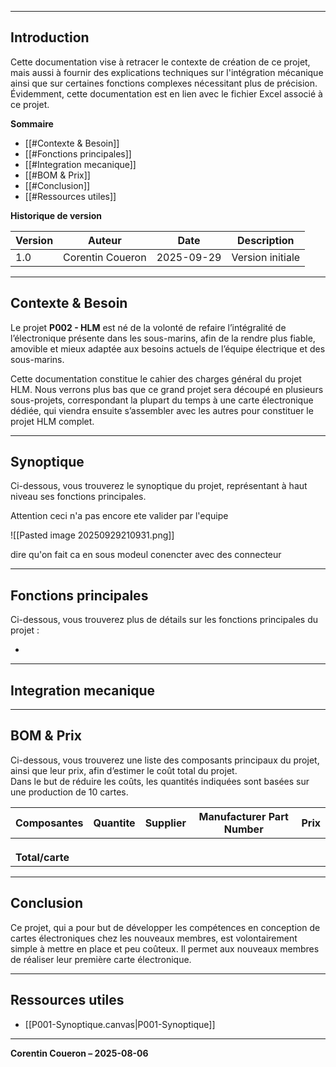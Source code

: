 
---
## Introduction

Cette documentation vise à retracer le contexte de création de ce projet, mais aussi à fournir des explications techniques sur l'intégration mécanique ainsi que sur certaines fonctions complexes nécessitant plus de précision. Évidemment, cette documentation est en lien avec le fichier Excel associé à ce projet.

**Sommaire**

- [[#Contexte & Besoin]]
- [[#Fonctions principales]]
- [[#Integration mecanique]]
- [[#BOM & Prix]]
- [[#Conclusion]]
- [[#Ressources utiles]]

**Historique de version**

| Version | Auteur           | Date       | Description      |
| ------- | ---------------- | ---------- | ---------------- |
| 1.0     | Corentin Coueron | 2025-09-29 | Version initiale |

---
## Contexte & Besoin

Le projet **P002 - HLM** est né de la volonté de refaire l’intégralité de l’électronique présente dans les sous-marins, afin de la rendre plus fiable, amovible et mieux adaptée aux besoins actuels de l’équipe électrique et des sous-marins.

Cette documentation constitue le cahier des charges général du projet HLM. Nous verrons plus bas que ce grand projet sera découpé en plusieurs sous-projets, correspondant la plupart du temps à une carte électronique dédiée, qui viendra ensuite s’assembler avec les autres pour constituer le projet HLM complet.

---
## Synoptique

Ci-dessous, vous trouverez le synoptique du projet, représentant à haut niveau ses fonctions principales.

Attention ceci n'a pas encore ete valider par l'equipe

![[Pasted image 20250929210931.png]]

dire qu'on fait ca en sous modeul conencter avec des connecteur


---
## Fonctions principales

Ci-dessous, vous trouverez plus de détails sur les fonctions principales du projet :

- 


---
## Integration mecanique





---
## BOM & Prix

Ci-dessous, vous trouverez une liste des composants principaux du projet, ainsi que leur prix, afin d’estimer le coût total du projet.  
Dans le but de réduire les coûts, les quantités indiquées sont basées sur une production de 10 cartes.

| Composantes     | Quantite | Supplier | Manufacturer Part Number | Prix |
| --------------- | -------- | -------- | ------------------------ | ---- |
|                 |          |          |                          |      |
|                 |          |          |                          |      |
|                 |          |          |                          |      |
| **Total/carte** |          |          |                          |      |

---
## Conclusion

Ce projet, qui a pour but de développer les compétences en conception de cartes électroniques chez les nouveaux membres, est volontairement simple à mettre en place et peu coûteux. Il permet aux nouveaux membres de réaliser leur première carte électronique.

---
## Ressources utiles

- [[P001-Synoptique.canvas|P001-Synoptique]]

---
**Corentin Coueron – 2025-08-06**
